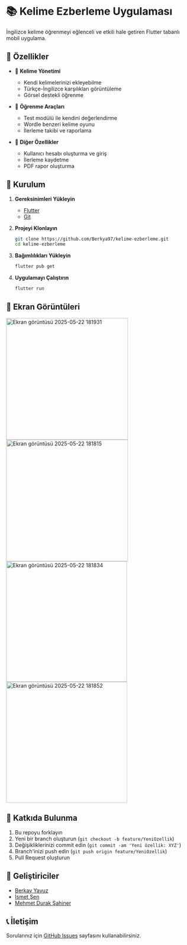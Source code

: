 # 📚 Kelime Ezberleme Uygulaması

İngilizce kelime öğrenmeyi eğlenceli ve etkili hale getiren Flutter tabanlı mobil uygulama.

## 🌟 Özellikler

- 📝 **Kelime Yönetimi**
  - Kendi kelimelerinizi ekleyebilme
  - Türkçe-İngilizce karşılıkları görüntüleme
  - Görsel destekli öğrenme

- 🎯 **Öğrenme Araçları**
  - Test modülü ile kendini değerlendirme
  - Wordle benzeri kelime oyunu
  - İlerleme takibi ve raporlama

- 🔄 **Diğer Özellikler**
  - Kullanıcı hesabı oluşturma ve giriş
  - İlerleme kaydetme
  - PDF rapor oluşturma

## 🚀 Kurulum

1. **Gereksinimleri Yükleyin**
   - [Flutter](https://flutter.dev/docs/get-started/install)
   - [Git](https://git-scm.com/downloads)

2. **Projeyi Klonlayın**
   ```bash
   git clone https://github.com/Berkya97/kelime-ezberleme.git
   cd kelime-ezberleme
   ```

3. **Bağımlılıkları Yükleyin**
   ```bash
   flutter pub get
   ```

4. **Uygulamayı Çalıştırın**
   ```bash
   flutter run
   ```

## 📱 Ekran Görüntüleri
<img width="329" alt="Ekran görüntüsü 2025-05-22 181931" src="https://github.com/user-attachments/assets/48e6a4e2-fdd2-4d97-9956-ab115031ea64" /> <img width="329" alt="Ekran görüntüsü 2025-05-22 181815" src="https://github.com/user-attachments/assets/e3298c14-3103-489e-92f9-9f819b86370a" />
<img width="326" alt="Ekran görüntüsü 2025-05-22 181834" src="https://github.com/user-attachments/assets/d7741ee3-b948-4a73-b129-bd11fc75e1d4" /><img width="327" alt="Ekran görüntüsü 2025-05-22 181852" src="https://github.com/user-attachments/assets/294bf08b-cd73-4a21-be23-9373e958eb3f" />






## 🤝 Katkıda Bulunma

1. Bu repoyu forklayın
2. Yeni bir branch oluşturun (`git checkout -b feature/YeniOzellik`)
3. Değişikliklerinizi commit edin (`git commit -am 'Yeni özellik: XYZ'`)
4. Branch'inizi push edin (`git push origin feature/YeniOzellik`)
5. Pull Request oluşturun


## 👥 Geliştiriciler

- [Berkay Yavuz](https://github.com/Berkya97)
- [İsmet Şen](https://github.com/ismetse)
- [Mehmet Durak Şahiner](https://github.com/Sahinerprogramming)
  

## 📞 İletişim

Sorularınız için [GitHub Issues](https://github.com/Berkya97/kelime-ezberleme/issues) sayfasını kullanabilirsiniz.
